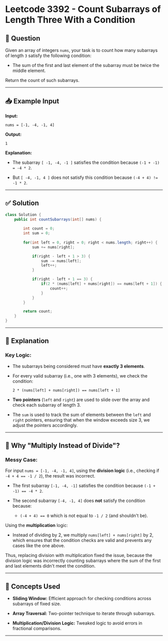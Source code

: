# Leetcode 3392 - Count Subarrays of Length Three With a Condition
## 🧩 Question

Given an array of integers `nums`, your task is to count how many subarrays of length `3` satisfy the following condition:

- The sum of the first and last element of the subarray must be twice the middle element.

Return the count of such subarrays.

---

## 📥 Example Input

**Input:**

```text
nums = [-1, -4, -1, 4]
````

**Output:**

```text
1
```

**Explanation:**

- The subarray `[ -1, -4, -1 ]` satisfies the condition because `(-1 + -1) = -4 * 2`.
    
- But `[ -4, -1, 4 ]` does not satisfy this condition because `(-4 + 4) != -1 * 2`.
    

---

## ✅ Solution

```java
class Solution {
    public int countSubarrays(int[] nums) {
        
        int count = 0;
        int sum = 0;
        
        for(int left = 0, right = 0; right < nums.length; right++) {
            sum += nums[right];

            if(right - left + 1 > 3) {
                sum -= nums[left];
                left++;
            }

            if(right - left + 1 == 3) {
                if(2 * (nums[left] + nums[right]) == nums[left + 1]) {
                    count++;
                }
            }
        }

        return count;
    }
}
```

---

## 🧠 Explanation

### Key Logic:

- The subarrays being considered must have **exactly 3 elements**.
    
- For every valid subarray (i.e., one with 3 elements), we check the condition:
    
    ```
    2 * (nums[left] + nums[right]) == nums[left + 1]
    ```
    
- **Two pointers** (`left` and `right`) are used to slide over the array and check each subarray of length 3.
    
- The `sum` is used to track the sum of elements between the `left` and `right` pointers, ensuring that when the window exceeds size 3, we adjust the pointers accordingly.
    

---

## 🧠 Why "Multiply Instead of Divide"?

### Messy Case:

For input `nums = [-1, -4, -1, 4]`, using the **division logic** (i.e., checking if `-4 + 4 == -1 / 2`), the result was incorrect.

- The first subarray `[-1, -4, -1]` satisfies the condition because `(-1 + -1) == -4 * 2`.
    
- The second subarray `[-4, -1, 4]` does **not** satisfy the condition because:
    
    - `(-4 + 4) == 0` which is not equal to `-1 / 2` (and shouldn't be).
        

Using the **multiplication** logic:

- Instead of dividing by 2, we multiply `nums[left] + nums[right]` by 2, which ensures that the condition checks are valid and prevents any cases like the one above.
    

Thus, replacing division with multiplication fixed the issue, because the division logic was incorrectly counting subarrays where the sum of the first and last elements didn't meet the condition.

---
## 🧠 Concepts Used

- **Sliding Window:** Efficient approach for checking conditions across subarrays of fixed size.
    
- **Array Traversal:** Two-pointer technique to iterate through subarrays.
    
- **Multiplication/Division Logic:** Tweaked logic to avoid errors in fractional comparisons.
    

---

